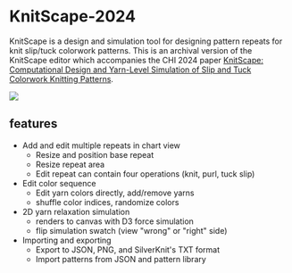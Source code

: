 # KnitScape-2024

KnitScape is a design and simulation tool for designing pattern repeats for knit slip/tuck colorwork patterns. This is an archival version of the KnitScape editor which accompanies the CHI 2024 paper [KnitScape: Computational Design and Yarn-Level Simulation of Slip and Tuck Colorwork Knitting Patterns](https://dl.acm.org/doi/10.1145/3613904.3642799). 

![](assets/images/hexQuilt.gif)


## features

- Add and edit multiple repeats in chart view
  - Resize and position base repeat
  - Resize repeat area
  - Edit repeat can contain four operations (knit, purl, tuck slip)
- Edit color sequence
  - Edit yarn colors directly, add/remove yarns
  - shuffle color indices, randomize colors
- 2D yarn relaxation simulation
  - renders to canvas with D3 force simulation
  - flip simulation swatch (view "wrong" or "right" side)
- Importing and exporting
  - Export to JSON, PNG, and SilverKnit's TXT format
  - Import patterns from JSON and pattern library

<!-- ## todo

- sim update optimizations
- settings
  - yarn width
  - yarn spread
  - default stitch sizes
  - end-needle selection

ideas/icebox

- knitting
  - lace symbols
  - increases/decreases
  - auto-mosaic mode: draw desired mosaic result, infer stitch pattern
  - fair isle mode: specify two colors in a row, chart design switches between
    them
- save to local storage
- some sort of tuck/slip verification - tuck always must have knit on either
  side, slip can't be more than 4/6 rows
- overlay operation chart on knit sim/make it editable
- different repeat operations: mirror, offset per repeat -->
